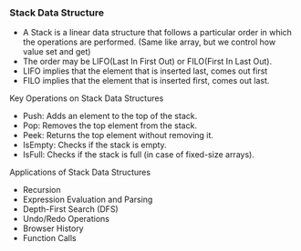### Stack Data Structure
- A Stack is a linear data structure that follows a particular order in which the operations are performed. (Same like array, but we control how value set and get)
- The order may be LIFO(Last In First Out) or FILO(First In Last Out). 
-  LIFO implies that the element that is inserted last, comes out first
- FILO implies that the element that is inserted first, comes out last.

Key Operations on Stack Data Structures

- Push: Adds an element to the top of the stack.
- Pop: Removes the top element from the stack.
- Peek: Returns the top element without removing it.
- IsEmpty: Checks if the stack is empty.
- IsFull: Checks if the stack is full (in case of fixed-size arrays).

Applications of Stack Data Structures

- Recursion
- Expression Evaluation and Parsing
- Depth-First Search (DFS)
- Undo/Redo Operations
- Browser History
- Function Calls